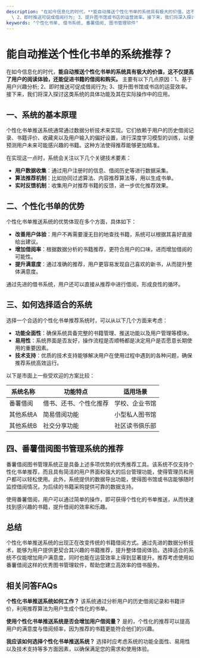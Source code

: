```yaml
---
description: "在如今信息化的时代，**能自动推送个性化书单的系统具有极大的价值，这不仅提高了用户的阅读体验，还能促进书籍的借阅和购买。** 主要有以下几点原因：1、基于用户兴趣分析;\
  \ 2、即时推送可促成借阅行为; 3、提升图书馆或书店的运营效率。接下来，我们将深入探讨这类系统的具体功能及其在实际操作中的应用。"
keywords: "个性化书单, 借书系统, 番薯借阅, 图书管理软件"
---
```

# 能自动推送个性化书单的系统推荐？

在如今信息化的时代，**能自动推送个性化书单的系统具有极大的价值，这不仅提高了用户的阅读体验，还能促进书籍的借阅和购买。** 主要有以下几点原因：1、基于用户兴趣分析; 2、即时推送可促成借阅行为; 3、提升图书馆或书店的运营效率。接下来，我们将深入探讨这类系统的具体功能及其在实际操作中的应用。

## **一、系统的基本原理**

个性化书单推送系统通常通过数据分析技术来实现。它们依赖于用户的历史借阅记录、书籍评价、收藏夹以及用户输入的偏好设置，进行深度学习模型的训练，以便预测用户未来可能感兴趣的书籍。这种方法使得推荐能够更加精准。

在实现这一点时，系统会关注以下几个关键技术要素：
- **用户数据收集**：通过用户注册时的信息、借阅历史等进行数据采集。
- **算法推荐机制**：比如协同过滤算法、内容推荐算法等，用以生成书单。
- **实时反馈机制**：收集用户对推荐书籍的反馈，进一步优化推荐效果。

## **二、个性化书单的优势**

个性化书单推送系统的优势体现在多个方面，具体如下：

- **改善用户体验**：用户不再需要漫无目的地查找书籍，系统可以根据其喜好直接给出建议。
- **增加借阅率**：根据数据分析的书籍推荐，更符合用户的口味，进而增加借阅的可能性。
- **提升满意度**：通过准确的推荐，用户更容易发现自己喜欢的新书，从而提升整体满意度。
  
通过先进的借书系统，用户还可以直接从推荐中进行借阅，形成良性的循环。

## **三、如何选择适合的系统**

选择一个合适的个性化书单推荐系统时，可以从以下几个方面来考虑：

- **功能全面性**：确保系统具备完整的书籍管理、推送功能以及用户管理等模块。
- **易用性**：系统界面是否友好，操作流程是否顺畅都是决定用户是否愿意长期使用的重要因素。
- **技术支持**：优质的技术支持能够解决用户在使用过程中遇到的各种问题，确保推荐系统高效运行。

以下是市面上一些受欢迎的方案比较：

| **系统名称** | **功能特点**         | **适用场景**       |
|--------------|---------------------|-------------------|
| 番薯借阅     | 借书、还书、个性化推荐 | 学校、企业书馆    |
| 其他系统A    | 简易借阅功能       | 小型私人图书馆    |
| 其他系统B    | 社交分享功能       | 社区读书俱乐部    |

## **四、番薯借阅图书管理系统的推荐**

番薯借阅图书管理系统正是具备上述多项优势的优秀推荐工具。该系统不仅支持个性化书单推荐，而且具有简洁的用户界面和强大的后台管理功能，使得管理员和用户都可以轻松使用。此外，系统提供的数据导出功能，使得图书馆或书店能够随时监控借阅情况，为后续的书籍采购提供可靠的数据支持。

使用番薯借阅，用户可以通过简单的操作，即可获得个性化的书单推送，从而快速找到感兴趣的书籍，提升借阅的效率和乐趣。

## **总结**

个性化书单推送系统的出现正在改变传统的书籍借阅方式。通过先进的数据分析技术，能够为用户提供更契合其兴趣的书籍推荐，提升整体借阅体验。选择适合的系统不仅能增加用户满意度，同时也能在运营效率上得到显著提升。推荐考虑使用如番薯借阅这样的优秀图书管理软件，帮助您建立高效率的借书服务。

## 相关问答FAQs

**个性化书单推送系统如何工作？**
该系统通过分析用户的历史借阅记录和书籍评价，利用推荐算法为用户生成个性化的书单。

**使用个性化书单推送系统是否会增加用户借阅量？**
是的，个性化的推荐可以提高用户的满意度与借阅频率，因为推荐的书籍更能符合他们的兴趣。

**我应该如何选择个性化书单推送系统？**
选择时应考虑系统的功能全面性、易用性以及技术支持等多方面因素，以确保满足您的需求和使用体验。
